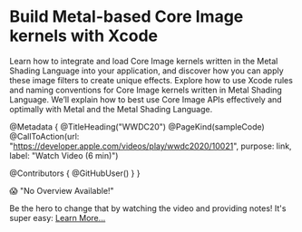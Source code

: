 # Build Metal-based Core Image kernels with Xcode

Learn how to integrate and load Core Image kernels written in the Metal Shading Language into your application, and discover how you can apply these image filters to create unique effects. Explore how to use Xcode rules and naming conventions for Core Image kernels written in Metal Shading Language. We’ll explain how to best use Core Image APIs effectively and optimally with Metal and the Metal Shading Language.

@Metadata {
   @TitleHeading("WWDC20")
   @PageKind(sampleCode)
   @CallToAction(url: "https://developer.apple.com/videos/play/wwdc2020/10021", purpose: link, label: "Watch Video (6 min)")

   @Contributors {
      @GitHubUser(<replace this with your GitHub handle>)
   }
}

😱 "No Overview Available!"

Be the hero to change that by watching the video and providing notes! It's super easy:
 [Learn More…](https://wwdcnotes.com/documentation/wwdcnotes/contributing)
